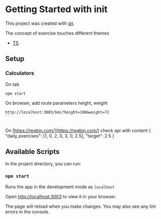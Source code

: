 # Getting Started with init


This project was created with [git](https://git-scm.com/docs/git-clone).

The concept of exercise touches different themes
* [TS](https://www.typescriptlang.org/). 


## Setup


### Calculators
On tab
```
npm start
```

On browser, add route parameters height, weight
```
http://localhost:3003/bmi?height=180&weight=72
``


```

On [https://reqbin.com/](https://reqbin.com/) check api with content
{
  "daily_exercises": [1, 0, 2, 0, 3, 0, 2.5],
  "target": 2.5
}


## Available Scripts

In the project directory, you can run:

### `npm start`

Runs the app in the development mode as `localhost`

Open [http://localhost:3003](http://localhost:3003) to view it in your browser.


The page will reload when you make changes.
You may also see any lint errors in the console.





